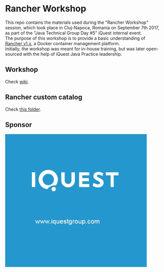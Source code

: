 # Rancher Workshop
This repo contains the materials used during the "Rancher Workshop" session, which took place in Cluj-Napoca, Romania on September 7th 2017, as part of the "Java Technical Group Day #5" iQuest internal event.  
The purpose of this workshop is to provide a basic understanding of [Rancher v1.x](https://rancher.com/), a Docker container management platform.  
Initially, the workshop was meant for in-house training, but was later open-sourced with the help of iQuest Java Practice leadership.

## Workshop 
Check [wiki](https://github.com/satrapu/rancher-workshop/wiki).

## Rancher custom catalog
Check [this folder](https://github.com/satrapu/rancher-workshop/tree/master/templates).

## Sponsor 
[![iQuest Logo](https://github.com/satrapu/rancher-workshop/blob/master/images/iquest-banner.jpg)](https://www.iquestgroup.com/)  


